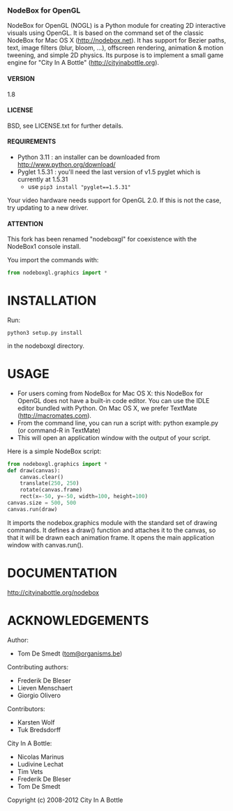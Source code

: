 <!-- $theme: default -->

### NodeBox for OpenGL


NodeBox for OpenGL (NOGL) is a Python module for creating 2D interactive visuals using OpenGL. It is based on the command set of the classic NodeBox for Mac OS X (http://nodebox.net). It has support for Bezier paths, text, image filters (blur, bloom, ...), offscreen rendering, animation & motion tweening, and simple 2D physics. Its purpose is to implement a small game engine for "City In A Bottle" (http://cityinabottle.org).

#### VERSION

1.8

#### LICENSE

BSD, see LICENSE.txt for further details.

#### REQUIREMENTS

- Python 3.11 : an installer can be downloaded from http://www.python.org/download/
- Pyglet 1.5.31  : you'll need the last version of v1.5 pyglet which is currently at 1.5.31
	- use `pip3 install "pyglet==1.5.31"`


Your video hardware needs support for OpenGL 2.0.
If this is not the case, try updating to a new driver.


#### ATTENTION

This fork has been renamed "nodeboxgl" for coexistence with the NodeBox1 console install.

You import the commands with:

```python
from nodeboxgl.graphics import *
```


INSTALLATION
============

Run:

`python3 setup.py install`

in the nodeboxgl directory.


USAGE
=====

- For users coming from NodeBox for Mac OS X: this NodeBox for OpenGL does not have a built-in code editor. You can use the IDLE editor bundled with Python. On Mac OS X, we prefer TextMate (http://macromates.com).
- From the command line, you can run a script with: python example.py (or command-R in TextMate)
- This will open an application window with the output of your script.

Here is a simple NodeBox script:

```python
from nodeboxgl.graphics import *
def draw(canvas):
    canvas.clear()
    translate(250, 250)
    rotate(canvas.frame)
    rect(x=-50, y=-50, width=100, height=100)
canvas.size = 500, 500
canvas.run(draw)
```

It imports the nodebox.graphics module with the standard set of drawing commands. It defines a draw() function and attaches it to the canvas, so that it will be drawn each animation frame. It opens the main application window with canvas.run().

DOCUMENTATION
=============

http://cityinabottle.org/nodebox

ACKNOWLEDGEMENTS
================

Author: 
- Tom De Smedt (tom@organisms.be)

Contributing authors:
- Frederik De Bleser
- Lieven Menschaert
- Giorgio Olivero

Contributors:
- Karsten Wolf
- Tuk Bredsdorff

City In A Bottle:
- Nicolas Marinus
- Ludivine Lechat
- Tim Vets
- Frederik De Bleser
- Tom De Smedt

Copyright (c) 2008-2012 City In A Bottle
